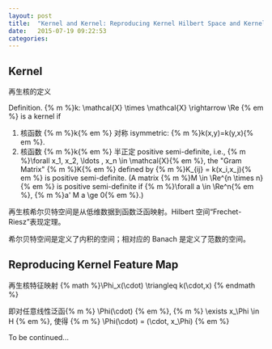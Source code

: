 ```yaml
---
layout: post
title:  "Kernel and Kernel: Reproducing Kernel Hilbert Space and Kernel Method"
date:   2015-07-19 09:22:53
categories:
---
```


## Kernel

再生核的定义

Definition. {% m %}k: \mathcal{X} \times \mathcal{X} \rightarrow \Re {% em %} is a kernel if

1. 核函数 {% m %}k{% em %}  对称 isymmetric: {% m %}k(x,y)=k(y,x){% em %}.
2. 核函数 {% m %}k{% em %} 半正定 positive semi-definite, i.e., {% m %}\forall x_1, x_2, \ldots , x_n \in \mathcal{X}{% em %}, the "Gram Matrix" {% m %}K{% em %} defined by {% m %}K_{ij} =  k(x_i,x_j){% em %} is positive semi-definite. (A matrix {% m %}M \in \Re^{n \times n}{% em %} is positive semi-definite if {% m %}\forall a \in \Re^n{% em %}, {% m %}a' M a \ge 0{% em %}.)

<!--more-->

再生核希尔贝特空间是从低维数据到函数泛函映射。Hilbert 空间“Frechet-Riesz”表现定理。

希尔贝特空间是定义了内积的空间；相对应的 Banach 是定义了范数的空间。

## Reproducing Kernel Feature Map

再生核特征映射
{% math %}\Phi_x(\cdot) \triangleq k(\cdot,x) {% endmath %}

即对任意线性泛函{% m %} \Phi(\cdot) {% em %}, {% m %} \exists x_\Phi \in H {% em %}, 使得 {% m %} \Phi(\cdot) = (\cdot, x_\Phi) {% em %}

To be continued...